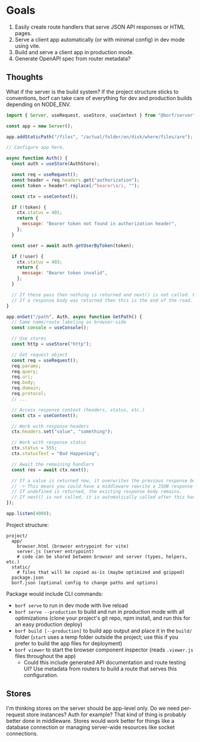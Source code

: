 # Goals

1. Easily create route handlers that serve JSON API responses or HTML pages.
2. Serve a client app automatically (or with minimal config) in dev mode using vite.
3. Build and serve a client app in production mode.
4. Generate OpenAPI spec from router metadata?

## Thoughts

What if the server is the build system? If the project structure sticks to conventions, borf can take care of everything for dev and production builds depending on NODE_ENV.

```js
import { Server, useRequest, useStore, useContext } from "@borf/server";

const app = new Server();

app.addStaticPath("/files", "/actual/folder/on/disk/where/files/are");

// Configure app here.

async function Auth() {
  const auth = useStore(AuthStore);

  const req = useRequest();
  const header = req.headers.get("authorization");
  const token = header?.replace(/^bearer\s/i, "");

  const ctx = useContext();

  if (!token) {
    ctx.status = 401;
    return {
      message: "Bearer token not found in authorization header",
    };
  }

  const user = await auth.getUserByToken(token);

  if (!user) {
    ctx.status = 403;
    return {
      message: "Bearer token invalid",
    };
  }

  // If these pass then nothing is returned and next() is not called. Request handling continues through the list of handlers.
  // If a response body was returned then this is the end of the road. No further handlers run and the response is sent (or continues back through the next() await chain until it is eventually sent).
}

app.onGet("/path", Auth, async function GetPath() {
  // Same name/route labeling as browser-side
  const console = useConsole();

  // Use stores
  const http = useStore("http");

  // Get request object
  const req = useRequest();
  req.params;
  req.query;
  req.uri;
  req.body;
  req.domain;
  req.protocol;
  // ...

  // Access response context (headers, status, etc.)
  const ctx = useContext();

  // Work with response headers
  ctx.headers.set("value", "something");

  // Work with response status
  ctx.status = 555;
  ctx.statusText = "Bad Happening";

  // Await the remaining handlers
  const res = await ctx.next();

  // If a value is returned now, it overwrites the previous response body.
  // -> This means you could have a middleware rewrite a JSON response into an HTML page.
  // If undefined is returned, the existing response body remains.
  // If next() is not called, it is automatically called after this handler resolves.
});

app.listen(4000);
```

Project structure:

```
project/
  app/
    browser.html (browser entrypoint for vite)
    server.js (server entrypoint)
    # code can be shared between browser and server (types, helpers, etc.)
  static/
    # files that will be copied as-is (maybe optimized and gzipped)
  package.json
  borf.json (optional config to change paths and options)
```

Package would include CLI commands:

- `borf serve` to run in dev mode with live reload
- `borf serve --production` to build and run in production mode with all optimizations (clone your project's git repo, npm install, and run this for an easy production deploy)
- `borf build [--production]` to build app output and place it in the `build/` folder (`start` uses a temp folder outside the project; use this if you prefer to build the app files for deployment)
- `borf viewer` to start the browser component inspector (reads `.viewer.js` files throughout the app)
  - Could this include generated API documentation and route testing UI? Use metadata from routers to build a route that serves this configuration.

## Stores

I'm thinking stores on the server should be app-level only. Do we need per-request store instances? Auth for example? That kind of thing is probably better done in middleware. Stores would work better for things like a database connection or managing server-wide resources like socket connections.
